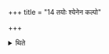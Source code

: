 +++
title = "14 तयोः श्येनेन कल्पो"

+++

<details><summary>थिते</summary>

तयोः श्येनेन कल्पो व्याख्यातः १४
</details>
